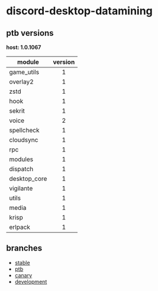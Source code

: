# discord-desktop-datamining

## ptb versions

**host: 1.0.1067**

| module | version |
| ------ | :-----: |
| game_utils | 1 |
| overlay2 | 1 |
| zstd | 1 |
| hook | 1 |
| sekrit | 1 |
| voice | 2 |
| spellcheck | 1 |
| cloudsync | 1 |
| rpc | 1 |
| modules | 1 |
| dispatch | 1 |
| desktop_core | 1 |
| vigilante | 1 |
| utils | 1 |
| media | 1 |
| krisp | 1 |
| erlpack | 1 |

## branches

- [stable](https://github.com/OpenAsar/discord-desktop-datamining/tree/stable)
- [ptb](https://github.com/OpenAsar/discord-desktop-datamining/tree/ptb)
- [canary](https://github.com/OpenAsar/discord-desktop-datamining/tree/canary)
- [development](https://github.com/OpenAsar/discord-desktop-datamining/tree/development)